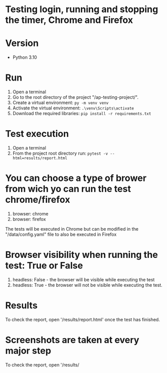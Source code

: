# Testing login, running and stopping the timer, Chrome and Firefox



# Version

* Python 3.10

# Run

1. Open a terminal
2. Go to the root directory of the project "/ap-testing-project/".
3. Create a virtual environment: `py -m venv venv`
4. Activate the virtual environment: `.\venv\Scripts\activate`
5. Download the required libraries: `pip install -r requirements.txt`

# Test execution

1. Open a terminal
2. From the project root directory run: `pytest -v --html=results/report.html`

# You can choose a type of brower from wich yo can run the test chrome/firefox
1. browser: chrome
2. browser: firefox

The tests will be executed in Chrome but can be modified in the "/data/config.yaml" file to also be executed in Firefox

# Browser visibility when running the test: True or False
1. headless: False - the browser will be visible while executing the test
2. headless: True - the browser will not be visible while executing the test.

# Results

To check the report, open '/results/report.html' once the test has finished.

# Screenshots are taken at every major step

To check the report, open '/results/

